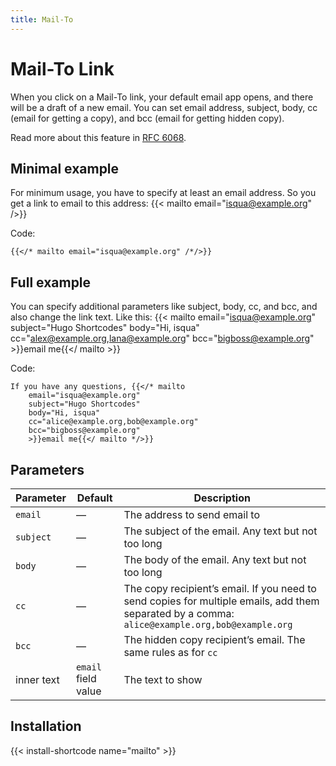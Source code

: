 ```yaml
---
title: Mail-To
---
```


# Mail-To Link

When you click on a Mail-To link, your default email app opens, and there will be a draft of a new email. You can set email address, subject, body, cc (email for getting a copy), and bcc (email for getting hidden copy).

Read more about this feature in [RFC 6068](https://datatracker.ietf.org/doc/html/rfc6068).

## Minimal example

For minimum usage, you have to specify at least an email address. So you get a link to email to this address: {{< mailto email="isqua@example.org" />}}

Code:

```
{{</* mailto email="isqua@example.org" /*/>}}
```

## Full example

You can specify additional parameters like subject, body, cc, and bcc, and also change the link text. Like this: {{< mailto
    email="isqua@example.org"
    subject="Hugo Shortcodes"
    body="Hi, isqua"
    cc="alex@example.org,lana@example.org"
    bcc="bigboss@example.org"
    >}}email me{{</ mailto >}}

Code:

```
If you have any questions, {{</* mailto
    email="isqua@example.org"
    subject="Hugo Shortcodes"
    body="Hi, isqua"
    cc="alice@example.org,bob@example.org"
    bcc="bigboss@example.org"
    >}}email me{{</ mailto */>}}
```

## Parameters

| Parameter  | Default | Description |
| ---------- | ------- | ----------- |
| `email`    | —       | The address to send email to |
| `subject`  | —       | The subject of the email. Any text but not too long |
| `body`     | —       | The body of the email. Any text but not too long |
| `cc`       | —       | The copy recipient’s email. If you need to send copies for multiple emails, add them separated by a comma: `alice@example.org,bob@example.org` |
| `bcc`      | —       | The hidden copy recipient’s email. The same rules as for `cc` |
| inner text | `email` field value | The text to show |

## Installation

{{< install-shortcode name="mailto" >}}
